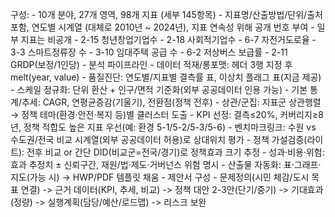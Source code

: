 구성:
    - 10개 분야, 27개 영역, 98개 지표 (세부 145항목)
    - 지표명/산출방법/단위/출처 포함, 연도별 시계열 (대체로 2010년 ~ 2024년), 지표 연속성 위해 공개 번호 부여
    - 일부 지표는 비공개
        - 2-15 청년창업기업수
        - 2-18 사회적기업수
        - 6-7 자전거도로율
        - 3-3 스마트정류장 수
        - 3-10 임대주택 공급 수
        - 6-2 저상버스 보급률
        - 2-11 GRDP(보정/1인당)
    - 분석 파이프라인
        - 데이터 적재/롱포맷: 헤더 3행 지정 후 melt(year, value)
        - 품질진단: 연도별/지표별 결측률 표, 이상치 플래그 표(지금 제공)
        - 스케일 정규화: 단위 환산 + 인구/면적 기준화(외부 공공데이터 인용 가능)
        - 기본 통계/추세: CAGR, 연평균증감(기울기), 전환점(정책 전후)
        - 상관/군집: 지표군 상관행렬 → 정책 테마(환경·안전·복지 등)별 클러스터 도출
        - KPI 선정: 결측≤20%, 커버리지≥8년, 정책 적합도 높은 지표 우선(예: 환경 5-1/5-2/5-3/5-6)
        - 벤치마크링크: 수원 vs 수도권/전국 비교 시계열(외부 공공데이터 허용)로 상대위치 평가
        - 정책 가설검증(라이트): 전후 비교 or 간단 DID(비교군=전국/경기)로 정책효과 크기 추정
        - 성과·비용·위험: 효과 추정치 ± 신뢰구간, 재원/법·제도·거버넌스 위험 명시
        - 산출물 자동화: 표·그래프·지도(가능 시) → HWP/PDF 템플릿 채움
    - 제안서 구성
        - 문제정의(시민 체감/도시 목표 연결) -> 근거 데이터(KPI, 추세, 비교) -> 정책 대안 2-3안(단기/중기)
          -> 기대효과(정량) -> 실행계획(담당/예산/로드맵) -> 리스크 보완